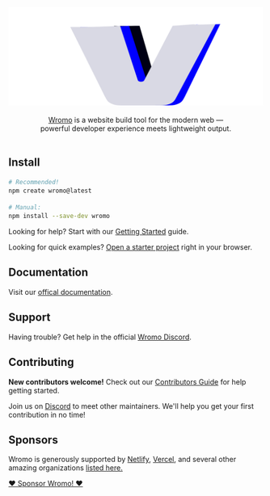 <br/>
<p align="center">
  <img src="../../assets/social/banner-minimal.png" alt="Wromo logo">
  <br/><br/>
  <a href="https://wromo.build">Wromo</a> is a website build tool for the modern web &mdash;
  <br/>
  powerful developer experience meets lightweight output.
  <br/><br/>
</p>


## Install


```bash
# Recommended!
npm create wromo@latest

# Manual:
npm install --save-dev wromo
```

Looking for help? Start with our [Getting Started](https://docs.wromo.build/en/getting-started/) guide.  

Looking for quick examples? [Open a starter project](https://wromo.new/) right in your browser.

## Documentation

Visit our [offical documentation](https://docs.wromo.build/).

## Support

Having trouble? Get help in the official [Wromo Discord](https://wromo.build/chat).
## Contributing

**New contributors welcome!** Check out our [Contributors Guide](CONTRIBUTING.md) for help getting started. 

Join us on [Discord](https://wromo.build/chat) to meet other maintainers. We'll help you get your first contribution in no time!

## Sponsors

Wromo is generously supported by [Netlify](https://www.netlify.com/), [Vercel](https://vercel.com/), and several other amazing organizations [listed here.](https://wromo.build/)

[❤️ Sponsor Wromo! ❤️](https://github.com/Wromo/wromo/blob/main/FUNDING.md)


